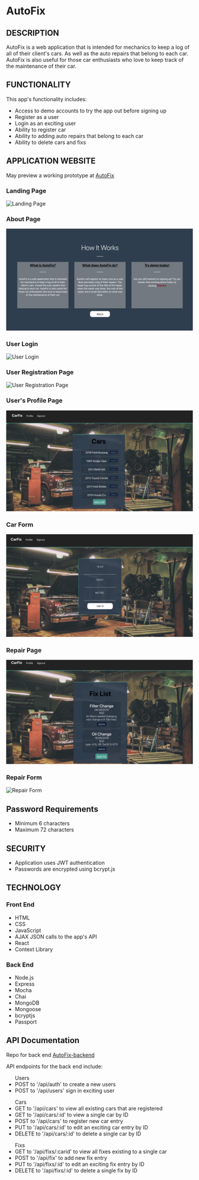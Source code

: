 # AutoFix

<h2>DESCRIPTION</h2> 
AutoFix is a web application that is intended for mechanics to keep a log of all of their client's cars. As well as the auto repairs that belong to each car. AutoFix is also useful for those car enthusiasts who love to keep track of the maintenance of their car.

<h2>FUNCTIONALITY</h2>
<p>This app's functionality includes:</p>
<ul>
	<li>Access to demo accounts to try the app out before signing up</li>
	<li>Register as a user</li>
	<li>Login as an exciting user</li>
	<li>Ability to register car</li>
  <li>Ability to adding auto repairs that belong to each car</li>
	<li>Ability to delete cars and fixs</li>
</ul>

<H2>APPLICATION WEBSITE</h2>

 <p>May preview a working prototype at <a href="https://auto-fix.herokuapp.com">AutoFix</a></p>

### Landing Page
![Landing Page](public/Images/Landing-Page.png)

### About Page
![About Page](public/Images/About-Page.png)

### User Login
![User Login](public/Images/Loggin-Page.png)

### User Registration Page
![User Registration Page](public/Images/Registration-Page.png)

### User's Profile Page
![User's Profile](public/Images/Profile-Page.png)

### Car Form
![Car Form](public/Images/Car-Form.png)

### Repair Page
![Fix List](public/Images/FixList-Page.png)

### Repair Form
![Repair Form](public/Images/Fix-Form.png)


<h2>Password Requirements</h2>
<ul>
	<li>Minimum 6 characters</li>
	<li>Maximum 72 characters</li>
</ul>


<h2>SECURITY</h2>
<ul>
	<li>Application uses JWT authentication </li>
	<li>Passwords are encrypted using bcrypt.js</li>
</ul>

<h2>TECHNOLOGY</h2>
<h3>Front End</h3>
<ul>
	<li>HTML</li>
	<li>CSS</li>
	<li>JavaScript</li>
	<li>AJAX JSON calls to the app's API</li>
  <li>React</li>
  <li>Context Library</li>
</ul>

<h3>Back End</h3>
<ul>
	<li>Node.js</li>
	<li>Express</li>
	<li>Mocha</li>
	<li>Chai</li>
	<li>MongoDB</li>
	<li>Mongoose</li>
	<li>bcryptjs</li>
	<li>Passport</li>
</ul>


<h2>API Documentation</h2>
<p>Repo for back end <a href="https://github.com/CarlosDeO/AutoFix-Backend">AutoFix-backend</a></p>
<p>API endpoints for the back end include:</p>
<ul>Users
	<li>POST to '/api/auth' to create a new users</li>
	<li>POST to '/api/users' sign in exciting user</li>
</ul>

<ul>Cars
	<li>GET to '/api/cars' to view all existing cars that are registered</li>
	<li>GET to '/api/cars/:id' to view a single car by ID</li>
	<li>POST to '/api/cars' to register new car entry</li>
	<li>PUT to '/api/cars/:id' to edit an exciting car entry by ID</li>
  <li>DELETE to '/api/cars/:id' to delete a single car by ID</li>
</ul>

<ul>Fixs
	<li>GET to '/api/fixs/:carid' to view all fixes existing to a single car </li>
	<li>POST to '/api/fix' to add new fix entry</li>
	<li>PUT to '/api/fixs/:id' to edit an exciting fix entry by ID</li>
  <li>DELETE to '/api/fixs/:id' to delete a single fix by ID</li>
</ul>


